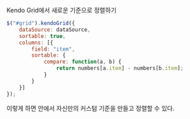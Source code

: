 Kendo Grid에서 새로운 기준으로 정렬하기

```javascript
$("#grid").kendoGrid({
    dataSource: dataSource,
    sortable: true,
    columns: [{
        field: "item",
        sortable: {
            compare: function(a, b) {
                return numbers[a.item] - numbers[b.item];
            }
        }
    }]
});
```



이렇게 하면 안에서 자신만의 커스텀 기준을 만들고 정렬할 수 있다.
